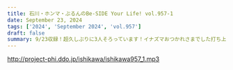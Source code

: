 ```yaml
---
title: 石川・ホンマ・ぶるんのBe-SIDE Your Life! vol.957-1
date: September 23, 2024
tags: ['2024', 'September 2024', 'vol.957']
draft: false
summary: 9/23収録！超久しぶりに3人そろっています！イナズマおつかれさまでした打ち上げ回！リアルタイムで更新します！
---
```


http://project-phi.ddo.jp/ishikawa/ishikawa957_1.mp3